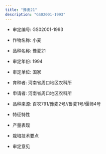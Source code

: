 ```yaml
---
title: "豫麦21"
description: "GS02001-1993"
---
```

* 审定编号:  GS02001-1993

*  作物名称:  小麦

*  品种名称:  豫麦21

*  审定年份:  1994

*  审定单位:  国家

* 育种者:  河南省周口地区农科所

*  申请者:  河南省周口地区农科所

*  品种来源:  百农791/豫麦2号//鲁麦1号/偃师4号

*  特征特性


*  产量表现


*  栽培技术要点


*  审定意见


